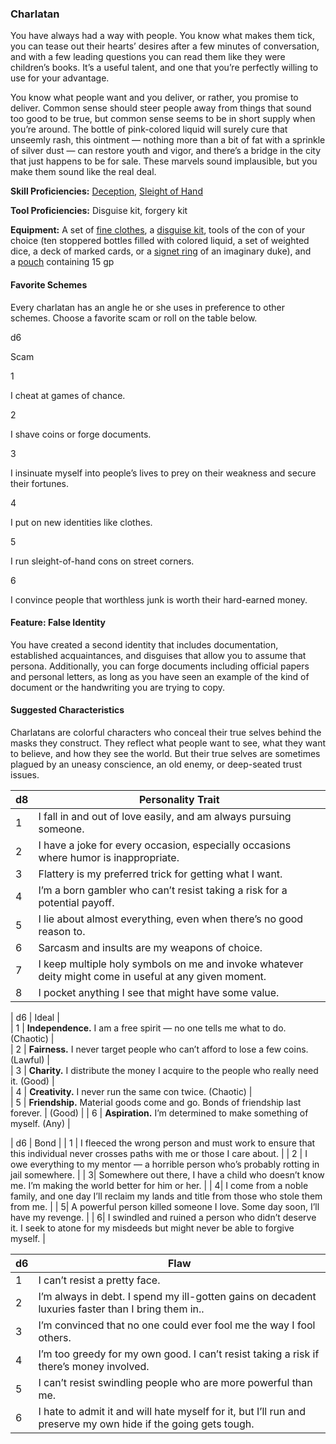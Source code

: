 ### Charlatan

You have always had a way with people. You know what makes them tick, you can tease out their hearts’ desires after a few minutes of conversation, and with a few leading questions you can read them like they were children’s books. It’s a useful talent, and one that you’re perfectly willing to use for your advantage.

You know what people want and you deliver, or rather, you promise to deliver. Common sense should steer people away from things that sound too good to be true, but common sense seems to be in short supply when you’re around. The bottle of pink-colored liquid will surely cure that unseemly rash, this ointment — nothing more than a bit of fat with a sprinkle of silver dust — can restore youth and vigor, and there’s a bridge in the city that just happens to be for sale. These marvels sound implausible, but you make them sound like the real deal.

**Skill Proficiencies:** [Deception](https://www.dndbeyond.com/compendium/rules/basic-rules/using-ability-scores#Deception), [Sleight of Hand](https://www.dndbeyond.com/compendium/rules/basic-rules/using-ability-scores#SleightofHand)

**Tool Proficiencies:** Disguise kit, forgery kit

**Equipment:** A set of [fine clothes](https://www.dndbeyond.com/equipment/clothes-fine), a [disguise kit](https://www.dndbeyond.com/equipment/disguise-kit), tools of the con of your choice (ten stoppered bottles filled with colored liquid, a set of weighted dice, a deck of marked cards, or a [signet ring](https://www.dndbeyond.com/equipment/signet-ring) of an imaginary duke), and a [pouch](https://www.dndbeyond.com/equipment/pouch) containing 15 gp

#### [](https://www.dndbeyond.com/sources/phb/personality-and-background#FavoriteSchemes)Favorite Schemes

Every charlatan has an angle he or she uses in preference to other schemes. Choose a favorite scam or roll on the table below.

d6

Scam

1

I cheat at games of chance.

2

I shave coins or forge documents.

3

I insinuate myself into people’s lives to prey on their weakness and secure their fortunes.

4

I put on new identities like clothes.

5

I run sleight-of-hand cons on street corners.

6

I convince people that worthless junk is worth their hard-earned money.

#### [](https://www.dndbeyond.com/sources/phb/personality-and-background#FeatureFalseIdentity)Feature: False Identity

You have created a second identity that includes documentation, established acquaintances, and disguises that allow you to assume that persona. Additionally, you can forge documents including official papers and personal letters, as long as you have seen an example of the kind of document or the handwriting you are trying to copy.

#### [](https://www.dndbeyond.com/sources/phb/personality-and-background#SuggestedCharacteristics3)Suggested Characteristics

Charlatans are colorful characters who conceal their true selves behind the masks they construct. They reflect what people want to see, what they want to believe, and how they see the world. But their true selves are sometimes plagued by an uneasy conscience, an old enemy, or deep-seated trust issues.

| d8  | Personality Trait                                                                                      |
| --- | ------------------------------------------------------------------------------------------------------ |
| 1   | I fall in and out of love easily, and am always pursuing someone.                                      |
| 2   | I have a joke for every occasion, especially occasions where humor is inappropriate.                   |
| 3   | Flattery is my preferred trick for getting what I want.                                                |
| 4   | I’m a born gambler who can’t resist taking a risk for a potential payoff.                              |
| 5   | I lie about almost everything, even when there’s no good reason to.                                    |
| 6   | Sarcasm and insults are my weapons of choice.                                                          |
| 7   | I keep multiple holy symbols on me and invoke whatever deity might come in useful at any given moment. |
| 8   | I pocket anything I see that might have some value.                                                    |



| d6  | Ideal |        
| 1   | **Independence.** I am a free spirit — no one tells me what to do. (Chaotic)           |        
| 2   | **Fairness.** I never target people who can’t afford to lose a few coins. (Lawful)     |        
| 3   | **Charity.** I distribute the money I acquire to the people who really need it. (Good) |        
| 4   | **Creativity.** I never run the same con twice. (Chaotic)                              |        
| 5   | **Friendship.** Material goods come and go. Bonds of friendship last forever.          | (Good) |
| 6   | **Aspiration.** I’m determined to make something of myself. (Any)                      |

| d6 | Bond |
| 1 | I fleeced the wrong person and must work to ensure that this individual never crosses paths with me or those I care about. |
| 2 | I owe everything to my mentor — a horrible person who’s probably rotting in jail somewhere. |
| 3| Somewhere out there, I have a child who doesn’t know me. I’m making the world better for him or her. |
| 4| I come from a noble family, and one day I’ll reclaim my lands and title from those who stole them from me. |
| 5| A powerful person killed someone I love. Some day soon, I’ll have my revenge. |
| 6| I swindled and ruined a person who didn’t deserve it. I seek to atone for my misdeeds but might never be able to forgive myself. |

| d6  | Flaw                                                                                                           |
| --- | -------------------------------------------------------------------------------------------------------------- |
| 1   | I can’t resist a pretty face.                                                                                  |
| 2   | I’m always in debt. I spend my ill-gotten gains on decadent luxuries faster than I bring them in..             |
| 3   | I’m convinced that no one could ever fool me the way I fool others.                                            |
| 4   | I’m too greedy for my own good. I can’t resist taking a risk if there’s money involved.                        |
| 5   | I can’t resist swindling people who are more powerful than me.                                                 |
| 6   | I hate to admit it and will hate myself for it, but I’ll run and preserve my own hide if the going gets tough. |